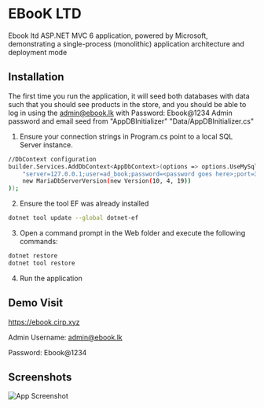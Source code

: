 
# EBooK LTD

Ebook ltd ASP.NET MVC 6 application, powered by Microsoft, demonstrating a single-process (monolithic) application architecture and deployment mode

## Installation

The first time you run the application, it will seed both databases with data such that you should see products in the store, and you should be able to log in using the admin@ebook.lk with Password: Ebook@1234
Admin password and email seed from "AppDBInitializer" "Data/AppDBInitializer.cs"


1. Ensure your connection strings in Program.cs point to a local SQL Server instance.

```bash
//DbContext configuration
builder.Services.AddDbContext<AppDbContext>(options => options.UseMySql(
    "server=127.0.0.1;user=ad_book;password=<password goes here>;port=3306;database=ad_book;Connect Timeout=5;",
    new MariaDbServerVersion(new Version(10, 4, 19))
));
```

 2. Ensure the tool EF was already installed
```bash
dotnet tool update --global dotnet-ef
```
3. Open a command prompt in the Web folder and execute the following commands:

```bash
dotnet restore
dotnet tool restore
```
4. Run the application
## Demo Visit

https://ebook.cirp.xyz

Admin Username: admin@ebook.lk

Password: Ebook@1234


## Screenshots

![App Screenshot](https://imgs.cirp.xyz/ebook/homepage.png)


